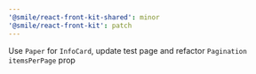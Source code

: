```yaml
---
'@smile/react-front-kit-shared': minor
'@smile/react-front-kit': patch
---
```


Use `Paper` for `InfoCard`, update test page and refactor `Pagination` `itemsPerPage` prop
